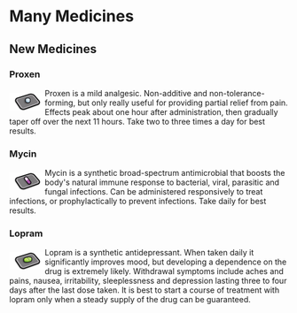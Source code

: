 # Many Medicines

## New Medicines

### Proxen

<img alt="Proxen" src="Common/Textures/Things/Item/Drug/MMeds_Proxen/MMeds_Proxen_a.png" style="float: left; width: 64px; height: 32px; object-fit: cover; padding-top: 8px">
Proxen is a mild analgesic. Non-additive and non-tolerance-forming, but only really useful for providing partial relief from pain. Effects peak about one hour after administration, then gradually taper off over the next 11 hours. Take two to three times a day for best results.

### Mycin

<img alt="Mycin" src="Common/Textures/Things/Item/Drug/MMeds_Mycin/MMeds_Mycin_a.png" style="float: left; width: 64px; height: 32px; object-fit: cover; padding-top: 8px">Mycin is a synthetic broad-spectrum antimicrobial that boosts the body's natural immune response to bacterial, viral, parasitic and fungal infections. Can be administered responsively to treat infections, or prophylactically to prevent infections. Take daily for best results.

### Lopram

<img alt="Lopram" src="Common/Textures/Things/Item/Drug/MMeds_Lopram/MMeds_Lopram_a.png" style="float: left; width: 64px; height: 32px; object-fit: cover; padding-top: 8px">Lopram is a synthetic antidepressant. When taken daily it significantly improves mood, but developing a dependence on the drug is extremely likely. Withdrawal symptoms include aches and pains, nausea, irritability, sleeplessness and depression lasting three to four days after the last dose taken. It is best to start a course of treatment with lopram only when a steady supply of the drug can be guaranteed.